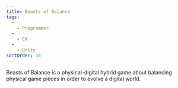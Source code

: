 ```yaml
---
title: Beasts of Balance
tags:
  -
    - Programmer
  -
    - C#
  -
    - Unity
sortOrder: 16
---
```


Beasts of Balance is a physical-digital hybrid game about balancing physical
game pieces in order to evolve a digital world.
